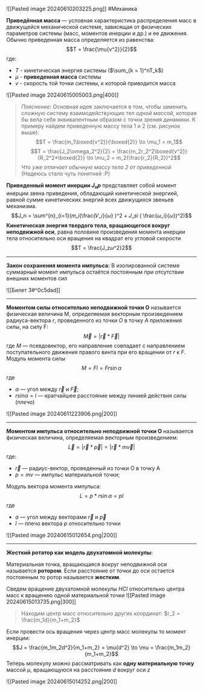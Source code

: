 ![[Pasted image 20240610203225.png]]
#Механика 

**Приведённая масса** — условная характеристика распределения масс в движущейся механической системе, зависящая от физических параметров системы (масс, моментов инерции и др.) и ее движения. Обычно приведенная масса определяется из равенства: $$T = \frac{\mu{v^2}}{2}$$где: 
- $Т$ - кинетическая энергия системы ($\sum_{k = 1}^nT_k$)
- $\mu$ - **приведенная масса** системы 
- $v$ - скорость той точки системы, к которой приводится масса

![[Pasted image 20240615005003.png|400]]

> *Пояснение*: Основная идея заключается в том, чтобы заменить сложную систему взаимодействующих тел *одной массой*, которая бы вела себя эквивалентным образом с точки зрения динамики. 
> К примеру найдем приведенную массу тела 1 и 2 (см. рисунок выше): $$T = \frac{m_1\boxed{v^2}}{\boxed{2}} \to \mu_1 = m_1$$$$T = \frac{J_2\omega_2^2}{2} = \frac{m_2r_2^2\boxed{v^2}}{R_2^2*\boxed{2}} \to \mu_2 = m_2(\frac{r_2}{R_2})^2$$*Что уже отличает обычную массу тела 2 от приведенной* (Надеюсь стало чуть понятней :P)

**Приведенный момент инерции $J_np$**  представляет собой момент инерции звена приведения, обладающий кинетической энергией, равной сумме кинетических энергий всех движущихся звеньев механизма.$$J_n = \sum^{n}_{i=1}(𝑚_𝑖(\frac{𝑉_𝑖}{𝜔} )^2 + 𝐽_𝑠𝑖 ( \frac{𝜔_i}{𝜔})^2)$$
**Кинетическая энергия твердого тела, вращающегося вокруг неподвижной оси**, равна половине произведения момента инерции тела относительно оси вращения на квадрат его угловой скорости $$T = \frac{J_z𝜔^2}2$$
___
**Закон сохранения момента импульса:** 
В изолированной системе суммарный момент импульса остаётся постоянным при отсутствии внешних моментов сил 

![[Билет 3#^0c5dad]]

___
**Моментом силы относительно неподвижной точки О** называется физическая величина М, определяемая векторным произведением радиуса-вектора $r$, проведенного из точки $О$ в точку $A$ приложения силы, на силу F:
$$\vec{M} = |\vec{r}*\vec{F}|$$
где $М$ — псевдовектор, его направление совпадает с направлением поступательного движения правого винта при его вращении от $r$ к $F$.
Модуль момента силы $$M = Fl = Fr\sin{\alpha}$$где 
 - $\alpha$ — угол между $\vec{r}$ и $\vec{F}$; 
 - $r sin \alpha= l$ — кратчайшее расстояние между линией действия силы (*плечо*)

![[Pasted image 20240611223906.png|200]]

___
**Моментом импульса относительно неподвижной точки O** называется физическая величина, определяемая векторным произведением:$$\vec{L} = |\vec{r} * \vec{p}| =  |\vec{r}*m\vec{v}|$$
где:
- $\vec{r}$ — радиус-вектор, проведенный из точки О в точку А
- $р = mv$ — импульс материальной точки;

Модуль вектора момента импульса:$$L = p*r\sin{\alpha} = pl$$
где 
- $а$ — угол между векторами $\vec{r}$ и $\vec{p}$
- $l$ — плечо вектора $р$ относительно точки

![[Pasted image 20240615012654.png|200]]

___
**Жесткий ротатор как модель двухатомной молекулы:**

Материальная точка, вращающаяся вокруг неподвижной оси называется **ротором**. Если расстояние от точки до оси остается постоянным то ротор называется **жестким**.

Сведем вращение двухатомной молекулы $HCl$ относительно центра масс к вращению одной материальной точки
![[Pasted image 20240615013735.png|300]]

> Находим центр масс относительно других координат: $r_2 = \frac{m_1d}{m_1+m_2}$

Если провести ось вращения через центр масс молекулы то момент инерции: $$J = \frac{m_1m_2d^2}{m_1+m_2} = \mu{d^2} \to \mu = \frac{m_1m_2}{m_1+m_2}$$Теперь молекулу можно рассматривать как **одну материальную точку** массой $\mu$, вращающуюся на расстояние $d$ вокруг оси $z$

![[Pasted image 20240615014252.png|200]]


